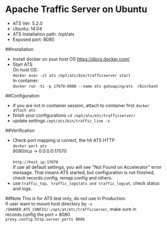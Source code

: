 # Apache Traffic Server on Ubuntu
* ATS Ver: 5.2.0
* Ubuntu: 14.04
* ATS Installation path: /opt/ats
* Exposed port: 8080


##Installation
* Install docker on your host OS
https://docs.docker.com/
* Start ATS<br>
  On host OS: <br>
  ```docker exec -it ats /opt/ats/bin/trafficserver start``` <br>
  In container: <br>
    ```docker run -ti -p 17070:8080 --name ats guhuaping/ats  /bin/bash```


##Configuration
* if you are not in container session, attach to container first
  ```docker attach ats```
* finish your configurations
  ```cd /opt/ats/etc/trafficserver/```
* update settings
  ```/opt/ats/bin/traffic_line -x```

##Verification
* Check port mapping is correct, the hit ATS HTTP  
  ```docker port ats``` 
  <br>
        8080/tcp -> 0.0.0.0:17070 
  <br><br>
        ```http://host_ip:17070```
  <br>
  If use all default settings, you will see "Not Found on Accelerator" error message. That means ATS started, but configuration is not finished, check records.config, remap.config and others. 
* use ```traffic_top, traffic_logstats and traffic_logcat```, check status and logs.


##Note
This is for ATS test only, do not use in Production. <br>
If user want to mount host directory by ```-v /SHARED_ATS_CONFIG/:/opt/at/etc/trafficserver```, make sure in records.config the port = 8080<br>
```proxy.config.http.server_ports 8080``` 

